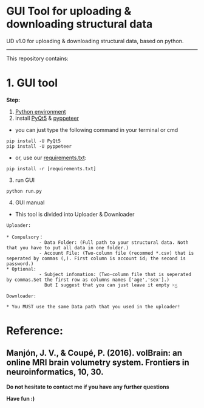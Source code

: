 # GUI Tool for uploading & downloading structural data


UD v1.0 for uploading & downloading structural data, based on python.


-----

This repository contains:

# 1. GUI tool

**Step:**
1) [Python environment](https://www.python.org/)
2) install [PyQt5](https://pypi.org/project/PyQt5/) & [pyppeteer](https://github.com/pyppeteer/pyppeteer)
* you can just type the following command in your terminal or cmd
```
pip install -U PyQt5
pip install -U pyppeteer
```
* or, use our [requirements.txt](UploadDownloadTool/requirements.txt):
```
pip install -r [requirements.txt]
```
3) run GUI
```
python run.py
```
4) GUI manual
* This tool is divided into Uploader & Downloader
```
Uploader: 

* Compulsory：
            - Data Folder: (Full path to your structural data. Noth that you have to put all data in one folder.)
            - Account File: (Two-column file (recommed *.csv) that is seperated by commas (,). First column is account id; the second is password.)
* Optional:
            - Subject infomation: (Two-column file that is seperated by commas.Set the first row as columns names ['age','sex'].)
              But I suggest that you can just leave it empty ˃͜˂

```
```
Downloader: 

* You MUST use the same Data path that you used in the uploader!

```

# Reference:
Manjón, J. V., & Coupé, P. (2016). volBrain: an online MRI brain volumetry system. Frontiers in neuroinformatics, 10, 30.
-------

**Do not hesitate to contact me if you have any further questions**

**Have fun :)**
